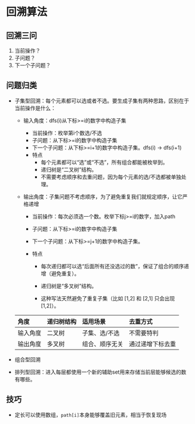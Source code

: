 # 回溯算法

## 回溯三问

1. 当前操作？
2. 子问题？
3. 下一个子问题？

## 问题归类

- 子集型回溯：每个元素都可以选或者不选。要生成子集有两种思路，区别在于当前操作是什么：
  - 输入角度：dfs(i)从下标>=i的数字中构造子集
    - 当前操作：枚举第i个数选/不选
    - 子问题：从下标>=i的数字中构造子集
    - 下一个子问题：从下标>=i+1的数字中构造子集。dfs(i) -> dfs(i+1)
    - 特点
      - 每个元素都可以“选”或“不选”，所有组合都能被枚举到。
      - 递归树是“二叉树”结构。
      - 不需要考虑顺序和去重问题，因为每个元素的选/不选都被单独处理。

  - 输出角度：子集问题不考虑顺序，为了避免重复我们就规定顺序，让它严格递增
    - 当前操作：每次必须选一个数。枚举下标j>=i的数字，加入path
    
    - 子问题：从下标>=i的数字中构造子集
    
    - 下一个子问题：从下标>=j+1的数字中构造子集。
    
    - 特点
    
      - 每次递归都可以选“后面所有还没选过的数”，保证了组合的顺序递增（避免重复）。
    
      - 递归树是“多叉树”结构。
    
      - 这种写法天然避免了重复子集（比如 [1,2] 和 [2,1] 只会出现 [1,2]）。
  
  | 角度     | 递归树结构 | 适用场景       | 去重方式         |
  | :------- | :--------- | :------------- | :--------------- |
  | 输入角度 | 二叉树     | 子集、选/不选  | 不需要特判       |
  | 输出角度 | 多叉树     | 组合、顺序无关 | 通过递增下标去重 |
  
- 组合型回溯

- 排列型回溯：进入每层都使用一个新的辅助set用来存储当前层能够候选的数有哪些。

## 技巧

- 定长可以使用数组，`path[i]`本身能够覆盖旧元素，相当于恢复现场